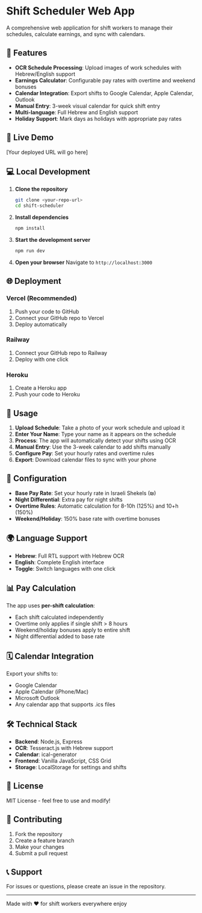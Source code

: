 # Shift Scheduler Web App

A comprehensive web application for shift workers to manage their schedules, calculate earnings, and sync with calendars.

## 🌟 Features

- **OCR Schedule Processing**: Upload images of work schedules with Hebrew/English support
- **Earnings Calculator**: Configurable pay rates with overtime and weekend bonuses
- **Calendar Integration**: Export shifts to Google Calendar, Apple Calendar, Outlook
- **Manual Entry**: 3-week visual calendar for quick shift entry
- **Multi-language**: Full Hebrew and English support
- **Holiday Support**: Mark days as holidays with appropriate pay rates

## 🚀 Live Demo

[Your deployed URL will go here]

## 💻 Local Development

1. **Clone the repository**
   ```bash
   git clone <your-repo-url>
   cd shift-scheduler
   ```

2. **Install dependencies**
   ```bash
   npm install
   ```

3. **Start the development server**
   ```bash
   npm run dev
   ```

4. **Open your browser**
   Navigate to `http://localhost:3000`

## 🌐 Deployment

### Vercel (Recommended)
1. Push your code to GitHub
2. Connect your GitHub repo to Vercel
3. Deploy automatically

### Railway
1. Connect your GitHub repo to Railway
2. Deploy with one click

### Heroku
1. Create a Heroku app
2. Push your code to Heroku

## 📱 Usage

1. **Upload Schedule**: Take a photo of your work schedule and upload it
2. **Enter Your Name**: Type your name as it appears on the schedule
3. **Process**: The app will automatically detect your shifts using OCR
4. **Manual Entry**: Use the 3-week calendar to add shifts manually
5. **Configure Pay**: Set your hourly rates and overtime rules
6. **Export**: Download calendar files to sync with your phone

## 🔧 Configuration

- **Base Pay Rate**: Set your hourly rate in Israeli Shekels (₪)
- **Night Differential**: Extra pay for night shifts
- **Overtime Rules**: Automatic calculation for 8-10h (125%) and 10+h (150%)
- **Weekend/Holiday**: 150% base rate with overtime bonuses

## 🌍 Language Support

- **Hebrew**: Full RTL support with Hebrew OCR
- **English**: Complete English interface
- **Toggle**: Switch languages with one click

## 📊 Pay Calculation

The app uses **per-shift calculation**:
- Each shift calculated independently
- Overtime only applies if single shift > 8 hours
- Weekend/holiday bonuses apply to entire shift
- Night differential added to base rate

## 🗓️ Calendar Integration

Export your shifts to:
- Google Calendar
- Apple Calendar (iPhone/Mac)
- Microsoft Outlook
- Any calendar app that supports .ics files

## 🛠️ Technical Stack

- **Backend**: Node.js, Express
- **OCR**: Tesseract.js with Hebrew support
- **Calendar**: ical-generator
- **Frontend**: Vanilla JavaScript, CSS Grid
- **Storage**: LocalStorage for settings and shifts

## 📄 License

MIT License - feel free to use and modify!

## 🤝 Contributing

1. Fork the repository
2. Create a feature branch
3. Make your changes
4. Submit a pull request

## 📞 Support

For issues or questions, please create an issue in the repository.

---

Made with ❤️ for shift workers everywhere enjoy